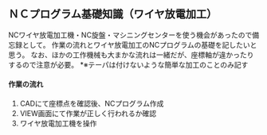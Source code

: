 ## ＮＣプログラム基礎知識（ワイヤ放電加工）

NCワイヤ放電加工機・NC旋盤・マシニングセンターを使う機会があったので備忘録として。
作業の流れとワイヤ放電加工のNCプログラムの基礎を記したいと思う。
なお、ほかの工作機械も大まかな流れは一緒だが、座標軸が違かったりするので注意が必要。
*※テーパは付けないような簡単な加工のことのみ記す

#### 作業の流れ

1. CADにて座標点を確認後、NCプログラム作成
1. VIEW画面にて作業が正しく行われるか確認
1. ワイヤ放電加工機を操作

